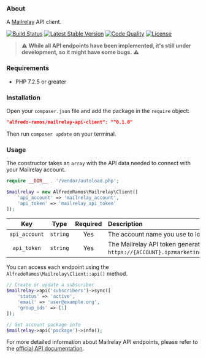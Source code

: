 ### About

A [Mailrelay](https://mailrelay.com) API client.

[![Build Status](https://img.shields.io/github/workflow/status/AlfredoRamos/mailrelay-api-client/CI?style=flat-square)](https://github.com/AlfredoRamos/mailrelay-api-client/actions)
[![Latest Stable Version](https://img.shields.io/packagist/v/alfredo-ramos/mailrelay-api-client.svg?style=flat-square&label=stable)](https://packagist.org/packages/alfredo-ramos/mailrelay-api-client)
[![Code Quality](https://img.shields.io/codacy/grade/f6603a5728ba49e5856b702d15988dee.svg?style=flat-square)](https://app.codacy.com/manual/AlfredoRamos/mailrelay-api-client/dashboard)
[![License](https://img.shields.io/packagist/l/alfredo-ramos/mailrelay-api-client.svg?style=flat-square)](https://raw.githubusercontent.com/AlfredoRamos/mailrelay-api-client/master/LICENSE)

> :warning: **While all API endpoints have been implemented, it's still under development, so it might have some bugs.** :warning:

### Requirements

- PHP 7.2.5 or greater

### Installation

Open your `composer.json` file and add the package in the `require` object:

```json
"alfredo-ramos/mailrelay-api-client": "^0.1.0"
```

Then run `composer update` on your terminal.

### Usage

The constructor takes an `array` with the API data needed to connect with your Mailrelay account.

```php
require __DIR__ . '/vendor/autoload.php';

$mailrelay = new AlfredoRamos\Mailrelay\Client([
	'api_account' => 'mailrelay_account',
	'api_token' => 'mailrelay_api_token'
]);
```

Key | Type | Required | Description
:-: | :-: | :-: | :-
`api_account` | `string` | Yes | The account name you use to login into Mailrelay.
`api_token` | `string` | Yes | The Mailrelay API token generated from `https://{ACCOUNT}.ipzmarketing.com/admin/api_keys`.

You can access each endpoint using the `AlfredoRamos\Mailrelay\Client::api()` method.

```php
// Create or update a subscriber
$mailrelay->api('subscribers')->sync([
	'status' => 'active',
	'email' => 'user@example.org',
	'group_ids' => [1]
]);

// Get account package info
$mailrelay->api('package')->info();
```

For more detailed information about Mailrelay API endpoints, please refer to the [official API documentation](https://account.ipzmarketing.com/api-documentation/).
